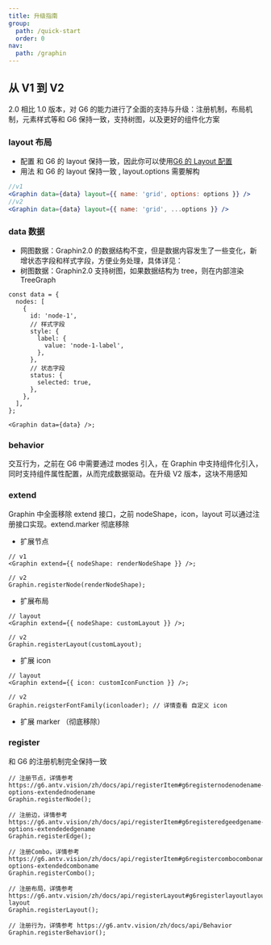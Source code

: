 ```yaml
---
title: 升级指南
group:
  path: /quick-start
  order: 0
nav:
  path: /graphin
---
```


## 从 V1 到 V2

2.0 相比 1.0 版本，对 G6 的能力进行了全面的支持与升级：注册机制，布局机制，元素样式等和 G6 保持一致，支持树图，以及更好的组件化方案

### layout 布局

- 配置 和 G6 的 layout 保持一致，因此你可以使用[G6 的 Layout 配置](https://g6.antv.vision/zh/docs/api/graphLayout/guide)
- 用法 和 G6 的 layout 保持一致 , layout.options 需要解构

```jsx | pure
//v1
<Graphin data={data} layout={{ name: 'grid', options: options }} />
//v2
<Graphin data={data} layout={{ name: 'grid', ...options }} />
```

### data 数据

- 网图数据：Graphin2.0 的数据结构不变，但是数据内容发生了一些变化，新增状态字段和样式字段，方便业务处理，具体详见：
- 树图数据：Graphin2.0 支持树图，如果数据结构为 tree，则在内部渲染 TreeGraph

```tsx | pure
const data = {
  nodes: [
    {
      id: 'node-1',
      // 样式字段
      style: {
        label: {
          value: 'node-1-label',
        },
      },
      // 状态字段
      status: {
        selected: true,
      },
    },
  ],
};

<Graphin data={data} />;
```

### behavior

交互行为，之前在 G6 中需要通过 modes 引入，在 Graphin 中支持组件化引入，同时支持组件属性配置，从而完成数据驱动。在升级 V2 版本，这块不用感知

### extend

Graphin 中全面移除 extend 接口，之前 nodeShape，icon，layout 可以通过注册接口实现。extend.marker 彻底移除

- 扩展节点

```tsx | pure
// v1
<Graphin extend={{ nodeShape: renderNodeShape }} />;

// v2
Graphin.registerNode(renderNodeShape);
```

- 扩展布局

```tsx | pure
// layout
<Graphin extend={{ nodeShape: customLayout }} />;

// v2
Graphin.registerLayout(customLayout);
```

- 扩展 icon

```tsx | pure
// layout
<Graphin extend={{ icon: customIconFunction }} />;

// v2
Graphin.reigsterFontFamily(iconloader); // 详情查看 自定义 icon
```

- 扩展 marker （彻底移除）

### register

和 G6 的注册机制完全保持一致

```tsx | pure
// 注册节点，详情参考 https://g6.antv.vision/zh/docs/api/registerItem#g6registernodenodename-options-extendednodename
Graphin.registerNode();

// 注册边，详情参考 https://g6.antv.vision/zh/docs/api/registerItem#g6registeredgeedgename-options-extendededgename
Graphin.registerEdge();

// 注册Combo，详情参考 https://g6.antv.vision/zh/docs/api/registerItem#g6registercombocomboname-options-extendedcomboname
Graphin.registerCombo();

// 注册布局，详情参考 https://g6.antv.vision/zh/docs/api/registerLayout#g6registerlayoutlayoutname-layout
Graphin.registerLayout();

// 注册行为，详情参考 https://g6.antv.vision/zh/docs/api/Behavior
Graphin.registerBehavior();
```

